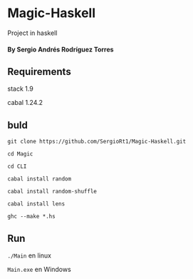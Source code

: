# Magic-Haskell
 Project in haskell
#### By Sergio Andrés Rodríguez Torres

## Requirements

stack 1.9

cabal 1.24.2

## buld

`git clone https://github.com/SergioRt1/Magic-Haskell.git`

`cd Magic`

`cd CLI`

`cabal install random`

`cabal install random-shuffle`

`cabal install lens`

`ghc --make *.hs`

## Run

`./Main` en linux

`Main.exe` en Windows
